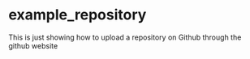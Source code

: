 # example_repository
This is just showing how to upload a repository on Github through the github website
